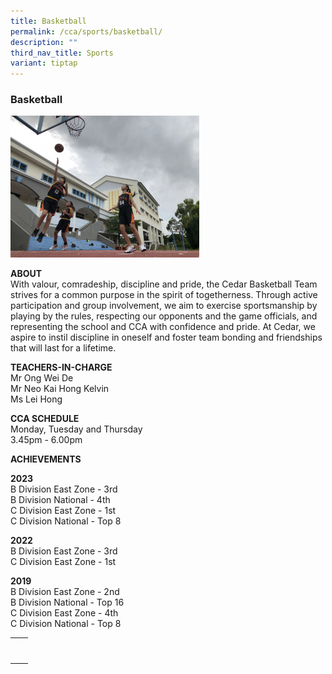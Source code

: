 ```yaml
---
title: Basketball
permalink: /cca/sports/basketball/
description: ""
third_nav_title: Sports
variant: tiptap
---
```

<h3>Basketball</h3>
<div class="isomer-image-wrapper">
<img style="width:60%" height="auto" width="100%" src="/images/sports2.png">
</div>
<p><strong>ABOUT</strong>
<br>With valour, comradeship, discipline and pride, the Cedar Basketball Team
strives for a common purpose in the spirit of togetherness. Through active
participation and group involvement, we aim to exercise sportsmanship by
playing by the rules, respecting our opponents and the game officials,
and representing the school and CCA with confidence and pride. At Cedar,
we aspire to instil discipline in oneself and foster team bonding and friendships
that will last for a lifetime.</p>
<p><strong>TEACHERS-IN-CHARGE</strong>
<br>Mr Ong Wei De
<br>Mr Neo Kai Hong Kelvin
<br>Ms Lei Hong</p>
<p><strong>CCA SCHEDULE</strong>
<br>Monday, Tuesday and Thursday
<br>3.45pm - 6.00pm</p>
<p><strong>ACHIEVEMENTS</strong>
<br>
</p>
<p><strong>2023</strong>&nbsp;
<br>B Division East Zone - 3rd
<br>B Division National - 4th
<br>C Division East Zone - 1st
<br>C Division National - Top 8
<br>
</p>
<p><strong>2022</strong>&nbsp;
<br>B Division East Zone - 3rd
<br>C Division East Zone - 1st</p>
<p><strong>2019</strong>&nbsp;
<br>B Division East Zone - 2nd
<br>B Division National - Top 16
<br>C Division East Zone - 4th
<br>C Division National - Top 8</p>
<p></p>
<table>
<tbody>
<tr>
<th rowspan="1" colspan="1">
<p></p>
</th>
<th rowspan="1" colspan="1">
<p></p>
</th>
</tr>
<tr>
<td rowspan="1" colspan="1">
<p></p>
</td>
<td rowspan="1" colspan="1">
<p></p>
</td>
</tr>
</tbody>
</table>
<p>
<br>
</p>